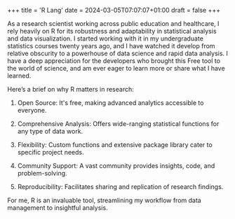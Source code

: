 +++
title = 'R Lang'
date = 2024-03-05T07:07:07+01:00
draft = false 
+++

As a research scientist working across public education and healthcare, I rely heavily on R for its robustness and adaptability in statistical analysis and data visualization. I started working with it in my undergraduate 
statistics courses twenty years ago, and I have watched it develop from relative obscurity to a powerhouse
of data science and rapid data analysis. I have a deep appreciation for the developers who brought this 
Free tool to the world of science, and am ever eager to learn more or share what I have learned.

Here’s a brief on why R matters in research:

1. Open Source: It's free, making advanced analytics accessible to everyone.

2. Comprehensive Analysis: Offers wide-ranging statistical functions for any type of data work.

3. Flexibility: Custom functions and extensive package library cater to specific project needs.

4. Community Support: A vast community provides insights, code, and problem-solving.

5. Reproducibility: Facilitates sharing and replication of research findings.

For me, R is an invaluable tool, streamlining my workflow from data management to insightful analysis.

